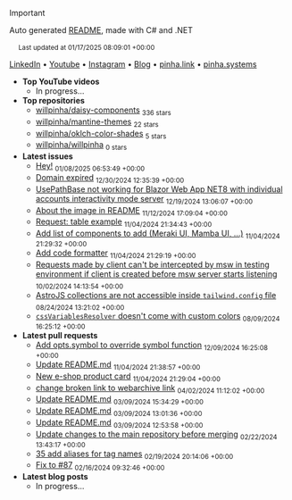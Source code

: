 > [!IMPORTANT]
> Auto generated [README](https://github.com/willpinha/willpinha), made with C# and .NET
>
> <sub><img width="13" src="https://github.com/user-attachments/assets/6d399c07-c3a4-42dd-b41e-b82ff1a3336a" /> Last updated at 01/17/2025 08:09:01 +00:00</sub>

[LinkedIn](https://www.linkedin.com/in/willpinha) • [Youtube]() • [Instagram]() • [Blog]() • [pinha.link](https://pinha.link) • [pinha.systems](https://pinha.systems)

- **Top YouTube videos**
  - In progress...
- **Top repositories**
  - [willpinha/daisy-components](https://github.com/willpinha/daisy-components) <sub>336 stars</sub>
  - [willpinha/mantine-themes](https://github.com/willpinha/mantine-themes) <sub>22 stars</sub>
  - [willpinha/oklch-color-shades](https://github.com/willpinha/oklch-color-shades) <sub>5 stars</sub>
  - [willpinha/willpinha](https://github.com/willpinha/willpinha) <sub>0 stars</sub>
- **Latest issues**
  - [Hey!](https://github.com/anhsirk0/landslides/issues/1) <sub>01/08/2025 06:53:49 +00:00</sub>
  - [Domain expired](https://github.com/willpinha/mantine-themes/issues/1) <sub>12/30/2024 12:35:39 +00:00</sub>
  - [UsePathBase not working for Blazor Web App NET8 with individual accounts interactivity mode server](https://github.com/dotnet/aspnetcore/issues/54723) <sub>12/19/2024 13:06:07 +00:00</sub>
  - [About the image in README](https://github.com/catppuccin/daisyui/issues/41) <sub>11/12/2024 17:09:04 +00:00</sub>
  - [Request: table example](https://github.com/willpinha/daisy-components/issues/98) <sub>11/04/2024 21:34:43 +00:00</sub>
  - [Add list of components to add (Meraki UI, Mamba UI, ...)](https://github.com/willpinha/daisy-components/issues/97) <sub>11/04/2024 21:29:32 +00:00</sub>
  - [Add code formatter](https://github.com/willpinha/daisy-components/issues/70) <sub>11/04/2024 21:29:19 +00:00</sub>
  - [Requests made by client can't be intercepted by msw in testing environment if client is created before msw server starts listening](https://github.com/openapi-ts/openapi-typescript/issues/1878) <sub>10/02/2024 14:13:54 +00:00</sub>
  - [AstroJS collections are not accessible inside `tailwind.config` file](https://github.com/withastro/astro/issues/11831) <sub>08/24/2024 13:21:02 +00:00</sub>
  - [`cssVariablesResolver` doesn't come with custom colors](https://github.com/mantinedev/mantine/issues/6649) <sub>08/09/2024 16:25:12 +00:00</sub>
- **Latest pull requests**
  - [Add opts.symbol to override symbol function](https://github.com/terkelg/prompts/pull/301) <sub>12/09/2024 16:25:08 +00:00</sub>
  - [Update README.md](https://github.com/willpinha/daisy-components/pull/106) <sub>11/04/2024 21:38:57 +00:00</sub>
  - [New e-shop product card](https://github.com/willpinha/daisy-components/pull/81) <sub>11/04/2024 21:29:04 +00:00</sub>
  - [change broken link to webarchive link](https://github.com/OWASP/CheatSheetSeries/pull/1367) <sub>04/02/2024 11:12:02 +00:00</sub>
  - [Update README.md](https://github.com/willpinha/daisy-components/pull/94) <sub>03/09/2024 15:34:29 +00:00</sub>
  - [Update README.md](https://github.com/willpinha/daisy-components/pull/93) <sub>03/09/2024 13:01:36 +00:00</sub>
  - [Update README.md](https://github.com/willpinha/daisy-components/pull/92) <sub>03/09/2024 12:53:58 +00:00</sub>
  - [Update changes to the main repository before merging](https://github.com/StrawHatHacker/daisy-collection/pull/1) <sub>02/22/2024 13:43:17 +00:00</sub>
  - [35 add aliases for tag names](https://github.com/willpinha/daisy-components/pull/91) <sub>02/19/2024 20:14:06 +00:00</sub>
  - [Fix to #87](https://github.com/willpinha/daisy-components/pull/88) <sub>02/16/2024 09:32:46 +00:00</sub>
- **Latest blog posts**
  - In progress...
